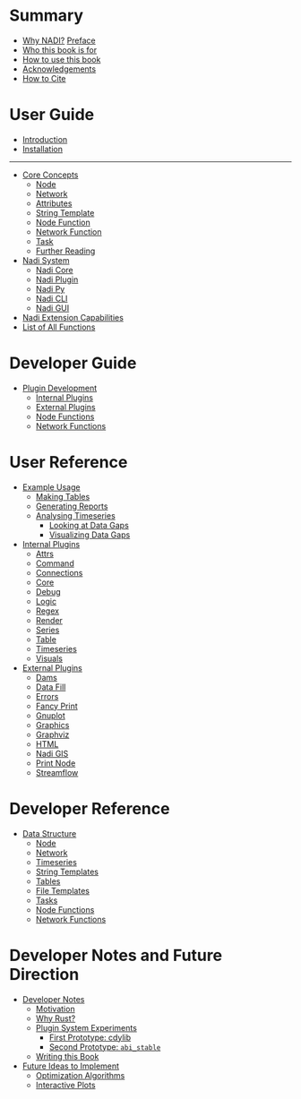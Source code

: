 # Summary
 - [Why NADI?](./why-nadi.md)
[Preface](preface.md)
 - [Who this book is for](./who-book.md)
 - [How to use this book](./how-to.md)
 - [Acknowledgements]()
 - [How to Cite]()
# User Guide
- [Introduction](./introduction.md)
- [Installation](./installation.md)

---
- [Core Concepts](./system/intro.md)
  - [Node](./intro/node.md)
  - [Network](./intro/network.md)
  - [Attributes](./intro/attrs.md)
  - [String Template](./intro/template.md)
  - [Node Function](./intro/node-func.md)
  - [Network Function](./intro/network-func.md)
  - [Task](./intro/task.md)
  - [Further Reading](./intro/further.md)
- [Nadi System]()
  - [Nadi Core]()
  - [Nadi Plugin]()
  - [Nadi Py]()
  - [Nadi CLI]()
  - [Nadi GUI]()
- [Nadi Extension Capabilities](./system/extensions.md)
- [List of All Functions](plugins/index.md)


# Developer Guide
- [Plugin Development](dev/plugins.md)
  - [Internal Plugins]()
  - [External Plugins]()
  - [Node Functions]()
  - [Network Functions]()

# User Reference
- [Example Usage](./example-usage.md)
  - [Making Tables](./example/tables.md)
  - [Generating Reports](./example/gen-report.md)
  - [Analysing Timeseries](./example/timeseries.md)
	- [Looking at Data Gaps](./example/data-gap.md)
	- [Visualizing Data Gaps](./example/data-gap-vis.md)
- [Internal Plugins](plugins/intro.md)
  - [Attrs](plugins/attrs.md)
  - [Command](plugins/command.md)
  - [Connections](plugins/connections.md)
  - [Core](plugins/core.md)
  - [Debug](plugins/debug.md)
  - [Logic](plugins/logic.md)
  - [Regex](plugins/regex.md)
  - [Render](plugins/render.md)
  - [Series](plugins/series.md)
  - [Table](plugins/table.md)
  - [Timeseries](plugins/timeseries.md)
  - [Visuals](plugins/visuals.md)
- [External Plugins](plugins/intro-ex.md)
  - [Dams](plugins/dams.md)
  - [Data Fill](plugins/datafill.md)
  - [Errors](plugins/errors.md)
  - [Fancy Print](plugins/fancy_print.md)
  - [Gnuplot](plugins/gnuplot.md)
  - [Graphics](plugins/graphics.md)
  - [Graphviz](plugins/graphviz.md)
  - [HTML](plugins/html.md)
  - [Nadi GIS](plugins/nadi_gis.md)
  - [Print Node](plugins/print_node.md)
  - [Streamflow](plugins/streamflow.md)

# Developer Reference
- [Data Structure](./devref/data-structures.md)
  - [Node](./devref/node.md)
  - [Network](./devref/network.md)
  - [Timeseries](./devref/timeseries.md)
  - [String Templates](./devref/string-templates.md)
  - [Tables](./devref/tables.md)
  - [File Templates](./devref/file-templates.md)
  - [Tasks](./devref/tasks.md)
  - [Node Functions](./devref/node-functions.md)
  - [Network Functions](./devref/network-functions.md)

# Developer Notes and Future Direction
- [Developer Notes](./notes/intro.md)
  - [Motivation](./notes/motivations.md)
  - [Why Rust?](./notes/rust.md)
  - [Plugin System Experiments]()
	- [First Prototype: cdylib]()
	- [Second Prototype: `abi_stable`]()
  - [Writing this Book](./notes/writing-book.md)
- [Future Ideas to Implement]()
  - [Optimization Algorithms](./future/optimization.md)
  - [Interactive Plots](./future/interactive-plots.md)
